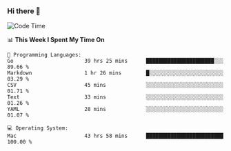 ### Hi there 👋

<!--
**CrazyCollin/crazycollin** is a ✨ _special_ ✨ repository because its `README.md` (this file) appears on your GitHub profile.

Here are some ideas to get you started:

- 🔭 I’m currently working on ...
- 🌱 I’m currently learning ...
- 👯 I’m looking to collaborate on ...
- 🤔 I’m looking for help with ...
- 💬 Ask me about ...
- 📫 How to reach me: ...
- 😄 Pronouns: ...
- ⚡ Fun fact: ...
-->

<!--START_SECTION:waka-->
![Code Time](http://img.shields.io/badge/Code%20Time-4%2C978%20hrs%2015%20mins-blue)

📊 **This Week I Spent My Time On** 

```text
💬 Programming Languages: 
Go                       39 hrs 25 mins      ██████████████████████░░░   89.66 % 
Markdown                 1 hr 26 mins        █░░░░░░░░░░░░░░░░░░░░░░░░   03.29 % 
CSV                      45 mins             ░░░░░░░░░░░░░░░░░░░░░░░░░   01.71 % 
Text                     33 mins             ░░░░░░░░░░░░░░░░░░░░░░░░░   01.26 % 
YAML                     28 mins             ░░░░░░░░░░░░░░░░░░░░░░░░░   01.07 % 

💻 Operating System: 
Mac                      43 hrs 58 mins      █████████████████████████   100.00 % 
```


<!--END_SECTION:waka-->
